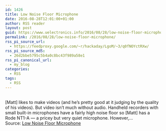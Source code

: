 ```yaml
---
id: 1426
title: Low Noise Floor Microphone
date: 2016-08-28T12:01:00+01:00
author: RSS reader
layout: post
guid: https://www.uelectronics.info/2016/08/28/low-noise-floor-microphone/
permalink: /2016/08/28/low-noise-floor-microphone/
rss_pi_source_url:
  - https://feedproxy.google.com/~r/hackaday/LgoM/~3/q0fNOYctRXw/
rss_pi_source_md5:
  - 26d2bbe5795c5b4a0c8bc43f989a58e1
rss_pi_canonical_url:
  - my_blog
categories:
  - RSS
tags:
  - RSS
---
```

&#013;  
[Matt] likes to make videos (and he’s pretty good at it judging by the quality of his videos). But video isn’t much without audio. Handheld recorders with small built-in microphones have a fairly high noise floor so [Matt] has a Rode NT1-A — a pricey but very quiet microphone. However,…&#013;  
Source: <a href="https://feedproxy.google.com/~r/hackaday/LgoM/~3/q0fNOYctRXw/" target="_blank">Low Noise Floor Microphone</a>